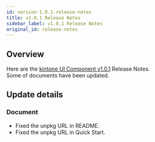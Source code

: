 ```yaml
---
id: version-1.0.1-release-notes
title: v1.0.1 Release Notes
sidebar_label: v1.0.1 Release Notes
original_id: release-notes
---
```


## Overview

Here are the [kintone UI Component v1.0.1](https://github.com/kintone-labs/kintone-ui-component/releases/tag/v1.0.1) Release Notes.<br>
Some of documents have been updated.

## Update details
### Document
- Fixed the unpkg URL in README.
- Fixed the unpkg URL in Quick Start.
